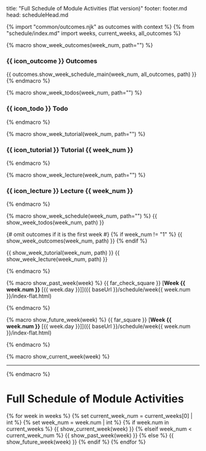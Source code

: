 <frontmatter>
title: "Full Schedule of Module Activities (flat version)"
footer: footer.md
head: scheduleHead.md
</frontmatter>

{% import "common/outcomes.njk" as outcomes with context %}
{% from "schedule/index.md" import weeks, current_weeks, all_outcomes %}

{% macro show_week_outcomes(week_num, path="") %}
### {{ icon_outcome }} Outcomes
<div class="indented">
{{ outcomes.show_week_schedule_main(week_num, all_outcomes, path) }}
</div>
{% endmacro %}


{% macro show_week_todos(week_num, path="") %}
### {{ icon_todo }} Todo
<div class="indented">
<include src="{{ path }}todo.md" />
</div>
{% endmacro %}


{% macro show_week_tutorial(week_num, path="") %}
### {{ icon_tutorial }} Tutorial {{ week_num }}
<div class="indented">
<include src="{{ path }}tutorial.md" />
</div>
{% endmacro %}


{% macro show_week_lecture(week_num, path="") %}
### {{ icon_lecture }} Lecture {{ week_num }}
<div class="indented">
<include src="{{ path }}lecture.md" />
</div>
{% endmacro %}


{% macro show_week_schedule(week_num, path="") %}
{{ show_week_todos(week_num, path) }}

{# omit outcomes if it is the first week #}
{% if week_num != "1" %}
  {{ show_week_outcomes(week_num, path) }}
{% endif %}

{{ show_week_tutorial(week_num, path) }}
{{ show_week_lecture(week_num, path) }}

{% endmacro %}


{% macro show_past_week(week) %}
{{ far_check_square }} [**Week {{ week.num }}** [{{ week.day }}]]({{ baseUrl }}/schedule/week{{ week.num }}/index-flat.html)<p/>
{% endmacro %}


{% macro show_future_week(week) %}
{{ far_square }} [**Week {{ week.num }}** [{{ week.day }}]]({{ baseUrl }}/schedule/week{{ week.num }}/index-flat.html)<p/>
{% endmacro %}


{% macro show_current_week(week) %}
<include src="week{{ week.num }}/index-flat.md#main" />
<hr>
{% endmacro %}

<!-- ============================= page content ============================================ -->

<include src="../common/header-flat.md" />

<div class="website-content" id="main">

# Full Schedule of Module Activities

<panel src="overview/index.md" header=":exclamation: **Info relevant to all weeks**"  />
<panel src="../admin/tutorials.md#tutorialTimetable" header="**{{glyphicon_calendar}} Tutorial Timetable**" />

<p/>

{% for week in weeks %}
{% set current_week_num = current_weeks[0] | int %}
{% set week_num = week.num | int %}
{% if week.num in current_weeks %}
  {{ show_current_week(week) }}
{% elseif week_num < current_week_num %}
  {{ show_past_week(week) }}
{% else %}
  {{ show_future_week(week) }}
{% endif %}
{% endfor %}


</div>